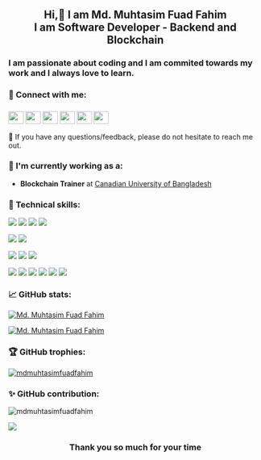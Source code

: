 <h2 align="center">Hi,👋 I am Md. Muhtasim Fuad Fahim</br>I am Software Developer - Backend and Blockchain</h2>

<!-- About me -->
<h3>I am passionate about coding and I am commited towards my work and I always love to learn.</h3>

<!-- My social media's -->
### 🤝 Connect with me:
<h3 align="left">
    <a href="https://twitter.com/md_muhtasim_0x" target="blank"><img align="center"
                                                                  alt="muhtasim"
                                                                  height="25"
                                                                  src="https://cdn.jsdelivr.net/npm/simple-icons@3.0.1/icons/twitter.svg"
                                                                  width="30"/></a>
    <a href="https://www.linkedin.com/in/muhtasimfuadfahim/" target="blank"><img align="center"
                                                                      alt="muhtasim"
                                                                      height="25"
                                                                      src="https://cdn.jsdelivr.net/npm/simple-icons@3.0.1/icons/linkedin.svg"
                                                                      width="30"/></a>
    <a href="https://www.facebook.com/muhtasim.ornab/" target="blank"><img align="center"
                                                             alt="muhtasim"
                                                             height="25"
                                                             src="https://cdn.jsdelivr.net/npm/simple-icons@3.0.1/icons/facebook.svg"
                                                             width="30"/></a>
    <a href="https://www.instagram.com/mdmuhtasimfuadfahim/" target="blank"><img align="center"
                                                                    alt="muhtasim"
                                                                    height="25"
                                                                    src="https://cdn.jsdelivr.net/npm/simple-icons@3.0.1/icons/instagram.svg"
                                                                    width="30"/></a>
    <a href="https://discord.com/invite/3q8sZK8EBr" target="blank"><img align="center"
                                                              alt="muhtasim"
                                                              height="25"
                                                              src="https://cdn.jsdelivr.net/npm/simple-icons@3.0.1/icons/discord.svg"
                                                              width="30"/></a>
    <a href="https://t.me/muhtasimfuadfahim" target="blank"><img align="center"
                                                                    alt="muhtasim"
                                                                    height="25"
                                                                    src="https://cdn.jsdelivr.net/npm/simple-icons@3.0.1/icons/telegram.svg"
                                                                    width="30"/></a>
</h3>
<p>💬 If you have any questions/feedback, please do not hesitate to reach me out.</p>

<!-- My working experience -->
### 🔨 I'm currently working as a:
<!-- - <strong>Software Developer</strong> at <a href="https://softcent.eu/">Softcent</a> -->
- <strong>Blockchain Trainer</strong> at <a href="http://www.cub.edu.bd/cub/index.php">Canadian University of Bangladesh</a>


### 🤹 Technical skills: 
![](https://img.shields.io/badge/Code-Nodejs-informational?style=flat&logo=Node.js&color=61DAF)
![](https://img.shields.io/badge/Code-Solidity-informational?style=flat&logo=Solidity&color=61DAF)
![](https://img.shields.io/badge/Code-JavaScript-informational?style=flat&logo=JavaScript&color=61DAF)
![](https://img.shields.io/badge/Code-HTML5-informational?style=flat&logo=HTML5&color=61DAF)

![](https://img.shields.io/badge/Style-CSS3-informational?style=flat&logo=CSS3&color=61DAF)
![](https://img.shields.io/badge/Style-TailwindCSS-informational?style=flat&logo=TailwindCSS&color=61DAF)

![](https://img.shields.io/badge/Databse-MongoDB-informational?style=flat&logo=MongoDB&color=61DAF)
![](https://img.shields.io/badge/Databse-Sanity.IO-informational?style=flat&logo=sanity.io&color=61DAF)
![](https://img.shields.io/badge/Platform-Ethereum-informational?style=flat&logo=Ethereum&color=61DAF)

![](https://img.shields.io/badge/Tools-NPM-informational?style=flat&logo=NPM&color=61DAF)
![](https://img.shields.io/badge/Tools-Yarn-informational?style=flat&logo=Yarn&color=61DAF)
![](https://img.shields.io/badge/Tools-Git-informational?style=flat&logo=Git&color=61DAF)
![](https://img.shields.io/badge/Tools-GitHub-informational?style=flat&logo=GitHub&color=61DAF)
![](https://img.shields.io/badge/Tools-geth-informational?style=flat&logo=geth&color=61DAF)
![](https://img.shields.io/badge/Tools-MetaMask-informational?style=flat&logo=MetaMask&color=61DAF)

### 📈 GitHub stats:
[![Md. Muhtasim Fuad Fahim](https://github-readme-stats.vercel.app/api/top-langs/?username=mdmuhtasimfuadfahim&hide=stylus,java&langs_count=10&theme=nightowl)]()

[![Md. Muhtasim Fuad Fahim](https://github-readme-stats.vercel.app/api?username=mdmuhtasimfuadfahim&count_private=true&show_icons=true&include_all_commits=true&theme=nightowl)]()

### 🏆 GitHub trophies:
<p align="left"> <a href="https://github.com/ryo-ma/github-profile-trophy"><img src="https://github-profile-trophy.vercel.app/?username=mdmuhtasimfuadfahim" alt="mdmuhtasimfuadfahim" /></a> </p>

### ✨ GitHub contribution:
<p><img align="center" src="https://github-readme-streak-stats.herokuapp.com/?user=mdmuhtasimfuadfahim&" alt="mdmuhtasimfuadfahim" /></p>
<p><img src="https://activity-graph.herokuapp.com/graph?username=mdmuhtasimfuadfahim&bg_color=0D1117&color=5BCDEC&line=5BCDEC&point=FFFFFF&hide_border=true"/></p>

<h3 align="center">Thank you so much for your time</h3>
